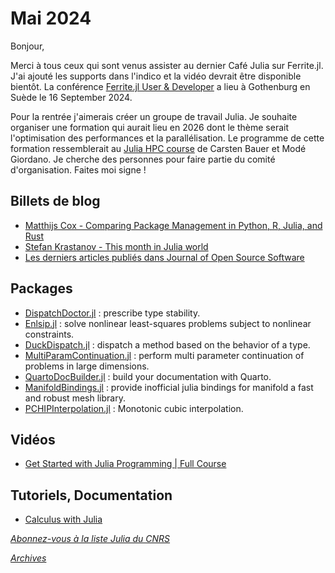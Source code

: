 # Mai 2024 

Bonjour, 

Merci à tous ceux qui sont venus assister au dernier Café Julia sur
Ferrite.jl. J'ai ajouté les supports dans l'indico et la vidéo
devrait être disponible bientôt. La conférence [Ferrite.jl User &
Developer](https://ferrite-fem.github.io/FerriteCon/)
  a lieu à Gothenburg en Suède le 16 September 2024.

Pour la rentrée j'aimerais créer un groupe de travail Julia.  Je
souhaite organiser une formation qui aurait lieu en 2026 dont le
thème serait l'optimisation des performances et la parallélisation.
Le programme de cette formation ressemblerait au [Julia HPC
course](https://github.com/carstenbauer/JuliaUCL24) de Carsten Bauer
et Modé Giordano.  Je cherche des personnes pour faire partie du
comité d'organisation.  Faites moi signe !


## Billets de blog

- [Matthijs Cox - Comparing Package Management in Python, R, Julia, and Rust](https://scientificcoder.com/comparing-package-management-in-python-r-julia-and-rust?utm_source=hashnode_blog_newsletter&utm_medium=email&utm_campaign=comparing-package-management-in-python-r-julia-and-rust)
- [Stefan Krastanov - This month in Julia world](https://discourse.julialang.org/c/community/news/66)
- [Les derniers articles publiés dans Journal of Open Source Software](https://joss.theoj.org/papers/in/Julia)

## Packages

- [DispatchDoctor.jl](https://github.com/MilesCranmer/DispatchDoctor.jl) : prescribe type stability.
- [Enlsip.jl](https://github.com/UncertainLab/Enlsip.jl) : solve nonlinear least-squares problems subject to nonlinear constraints.
- [DuckDispatch.jl](https://github.com/mrufsvold/DuckDispatch.jl) : dispatch a method based on the behavior of a type.
- [MultiParamContinuation.jl](https://github.com/bifurcationkit/MultiParamContinuation.jl) : perform multi parameter continuation of problems in large dimensions.
- [QuartoDocBuilder.jl](https://github.com/vituri/QuartoDocBuilder.jl) : build your documentation with Quarto.
- [ManifoldBindings.jl](https://github.com/jw3126/ManifoldBindings.jl) : provide inofficial julia bindings for manifold a fast and robust mesh library.
- [PCHIPInterpolation.jl](https://github.com/gerlero/PCHIPInterpolation.jl) : Monotonic cubic interpolation.

## Vidéos

- [Get Started with Julia Programming | Full Course](https://youtu.be/lZskxdMpYfE?si=4han_VMjRyilhg7j)

## Tutoriels, Documentation

- [Calculus with Julia](https://jverzani.github.io/CalculusWithJuliaNotes.jl/)


[*Abonnez-vous à la liste Julia du CNRS*](https://listes.services.cnrs.fr/wws/subscribe/julia)

[*Archives*](https://pnavaro.github.io/NouvellesJulia)
